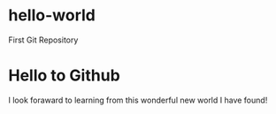 # hello-world
First Git Repository
<h1> Hello to Github</h1>
<p> I look foraward to learning from this wonderful new world I have found!<p>

